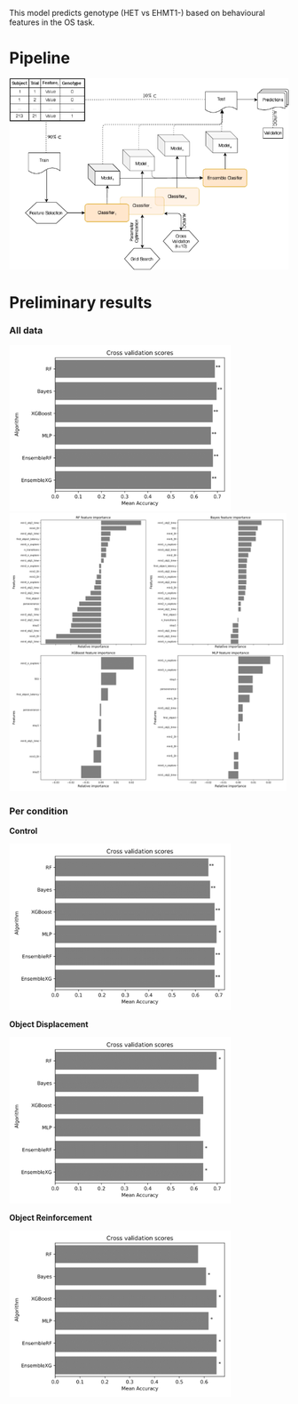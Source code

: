 This model predicts genotype (HET vs EHMT1-) based on behavioural features in the OS task.


# Pipeline
![Alt text](figs/ehmt1_classifier_pipeline.png)


# Preliminary results

### All data
<img src="figs/modelAccs-1.png" width="400">
<img src="figs/FeatureImportances-1.png" width="500">


### Per condition
**Control**

<img src="figs/modelAccscon-1.png" width="400">


**Object Displacement**

<img src="figs/modelAccsod-1.png" width="400">



**Object Reinforcement**

<img src="figs/modelAccsor-1.png" width="400">
